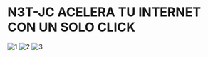 # N3T-JC ACELERA TU INTERNET CON UN SOLO CLICK



![1](https://github.com/user-attachments/assets/87125caf-45c0-461d-a701-b1ec8f75c63b)
![2](https://github.com/user-attachments/assets/ea398d11-f541-4db6-a231-eca8180a95b8)
![3](https://github.com/user-attachments/assets/f1c189c4-55b8-44ed-aa84-42c546ff7128)
